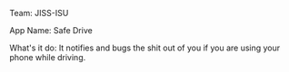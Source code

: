 Team: JISS-ISU

App Name: Safe Drive

What's it do: It notifies and bugs the shit out of you if you are using your phone while driving. 

